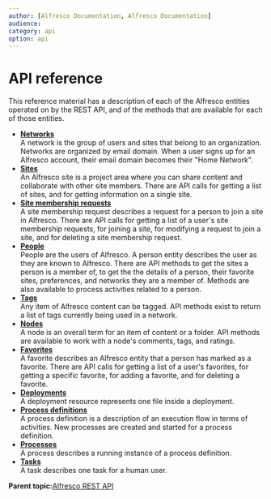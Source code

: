 ```yaml
---
author: [Alfresco Documentation, Alfresco Documentation]
audience: 
category: api
option: api
---
```


# API reference

This reference material has a description of each of the Alfresco entities operated on by the REST API, and of the methods that are available for each of those entities.

-   **[Networks](../../../pra/1/concepts/pra-networks.md)**  
A network is the group of users and sites that belong to an organization. Networks are organized by email domain. When a user signs up for an Alfresco account, their email domain becomes their "Home Network".
-   **[Sites](../../../pra/1/concepts/pra-sites.md)**  
An Alfresco site is a project area where you can share content and collaborate with other site members. There are API calls for getting a list of sites, and for getting information on a single site.
-   **[Site membership requests](../../../pra/1/concepts/pra-sitereq.md)**  
A site membership request describes a request for a person to join a site in Alfresco. There are API calls for getting a list of a user's site membership requests, for joining a site, for modifying a request to join a site, and for deleting a site membership request.
-   **[People](../../../pra/1/concepts/pra-people.md)**  
People are the users of Alfresco. A person entity describes the user as they are known to Alfresco. There are API methods to get the sites a person is a member of, to get the the details of a person, their favorite sites, preferences, and networks they are a member of. Methods are also available to process activities related to a person.
-   **[Tags](../../../pra/1/concepts/pra-tags.md)**  
Any item of Alfresco content can be tagged. API methods exist to return a list of tags currently being used in a network.
-   **[Nodes](../../../pra/1/concepts/pra-nodes.md)**  
A node is an overall term for an item of content or a folder. API methods are available to work with a node's comments, tags, and ratings.
-   **[Favorites](../../../pra/1/concepts/pra-favorites.md)**  
A favorite describes an Alfresco entity that a person has marked as a favorite. There are API calls for getting a list of a user's favorites, for getting a specific favorite, for adding a favorite, and for deleting a favorite.
-   **[Deployments](../../../pra/1/concepts/act-deployments.md)**  
 A deployment resource represents one file inside a deployment.
-   **[Process definitions](../../../pra/1/concepts/act-procdefs.md)**  
 A process definition is a description of an execution flow in terms of activities. New processes are created and started for a process definition.
-   **[Processes](../../../pra/1/concepts/act-processes.md)**  
 A process describes a running instance of a process definition.
-   **[Tasks](../../../pra/1/concepts/act-tasks.md)**  
 A task describes one task for a human user.

**Parent topic:**[Alfresco REST API](../../../pra/1/topics/pra-welcome-aara.md)

